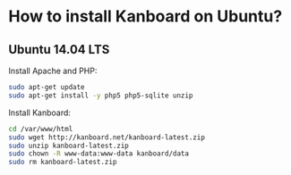 How to install Kanboard on Ubuntu?
==================================

Ubuntu 14.04 LTS
----------------

Install Apache and PHP:

```bash
sudo apt-get update
sudo apt-get install -y php5 php5-sqlite unzip
```

Install Kanboard:

```bash
cd /var/www/html
sudo wget http://kanboard.net/kanboard-latest.zip
sudo unzip kanboard-latest.zip
sudo chown -R www-data:www-data kanboard/data
sudo rm kanboard-latest.zip
```
